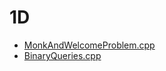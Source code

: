 # 1D

  - [MonkAndWelcomeProblem.cpp](https://www.hackerearth.com/practice/data-structures/arrays/1-d/practice-problems/algorithm/monk-and-welcome-problem/)
  - [BinaryQueries.cpp](https://www.hackerearth.com/practice/data-structures/arrays/1-d/practice-problems/algorithm/range-query-2/)